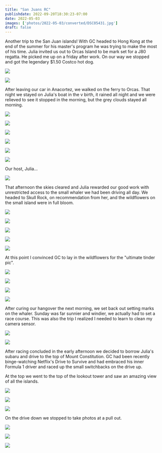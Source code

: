 ```yaml
---
title: "San Juans RC"
publishdate: 2022-09-20T18:30:23-07:00
date: 2022-05-03
images: ['photos/2022-05-03/converted/DSC05431.jpg']
draft: false
---
```


Another trip to the San Juan islands!  With GC headed to Hong Kong at the end of the summer for his master's program he was trying to make the most of his time.  Julia invited us out to Orcas Island to be mark set for a J80 regatta.  He picked me up on a friday after work.  On our way we stopped and got the legendary $1.50 Costco hot dog.

![](../photos/2022-05-03/converted/DSC05388.jpg)

![](../photos/2022-05-03/converted/DSC05391.jpg)

After leaving our car in Anacortez, we walked on the ferry to Orcas.  That night we stayed on Julia's boat in the v birth, it rained all night and we were relieved to see it stopped in the morning, but the grey clouds stayed all morning.

![](../photos/2022-05-03/converted/DSC05427.jpg)

![](../photos/2022-05-03/converted/DSC05431.jpg)

![](../photos/2022-05-03/converted/DSC05442.jpg)

![](../photos/2022-05-03/converted/DSC05446.jpg)

![](../photos/2022-05-03/converted/DSC05452.jpg)

![](../photos/2022-05-03/converted/DSC05454.jpg)

Our host, Julia...

![](../photos/2022-05-03/converted/DSC05457.jpg)

That afternoon the skies cleared and Julia rewarded our good work with unrestricted access to the small whaler we had been driving all day.  We headed to Skull Rock, on recommendation from her, and the wildflowers on the small island were in full bloom.

![](../photos/2022-05-03/converted/DSC05467.jpg)

![](../photos/2022-05-03/converted/DSC05473.jpg)

![](../photos/2022-05-03/converted/DSC05475.jpg)

![](../photos/2022-05-03/converted/DSC05479.jpg)

![](../photos/2022-05-03/converted/DSC05480.jpg)

At this point I convinced GC to lay in the wildflowers for the "ultimate tinder pic".

![](../photos/2022-05-03/converted/DSC05496.jpg)

![](../photos/2022-05-03/converted/DSC05497.jpg)

![](../photos/2022-05-03/converted/DSC05515.jpg)

![](../photos/2022-05-03/converted/DSC05660.jpg)

After curing our hangover the next morning, we set back out setting marks on the whaler.  Sunday was far sunnier and windier, we actually had to set a race course.  This was also the trip I realized I needed to learn to clean my camera sensor.

![](../photos/2022-05-03/converted/DSC05681.jpg)

![](../photos/2022-05-03/converted/DSC05687.jpg)

After racing concluded in the early afternoon we decided to borrow Julia's subaru and drive to the top of Mount Constitution.  GC had been recently binge-watching Netflix's Drive to Survive and had embraced his inner Formula 1 driver and raced up the small switchbacks on the drive up.

At the top we went to the top of the lookout tower and saw an amazing view of all the islands.

![](../photos/2022-05-03/converted/DSC05699.jpg)

![](../photos/2022-05-03/converted/DSC05700.jpg)

![](../photos/2022-05-03/converted/DSC05708.jpg)

On the drive down we stopped to take photos at a pull out.

![](../photos/2022-05-03/converted/DSC05718.jpg)

![](../photos/2022-05-03/converted/DSC05720.jpg)

![](../photos/2022-05-03/converted/DSC05737.jpg)